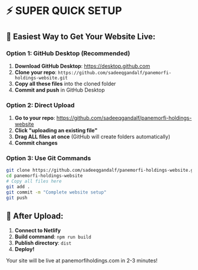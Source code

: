 # ⚡ SUPER QUICK SETUP

## 🎯 Easiest Way to Get Your Website Live:

### Option 1: GitHub Desktop (Recommended)
1. **Download GitHub Desktop**: https://desktop.github.com
2. **Clone your repo**: `https://github.com/sadeeqgandalf/panemorfi-holdings-website.git`
3. **Copy all these files** into the cloned folder
4. **Commit and push** in GitHub Desktop

### Option 2: Direct Upload
1. **Go to your repo**: https://github.com/sadeeqgandalf/panemorfi-holdings-website
2. **Click "uploading an existing file"**
3. **Drag ALL files at once** (GitHub will create folders automatically)
4. **Commit changes**

### Option 3: Use Git Commands
```bash
git clone https://github.com/sadeeqgandalf/panemorfi-holdings-website.git
cd panemorfi-holdings-website
# Copy all files here
git add .
git commit -m "Complete website setup"
git push
```

## 🚀 After Upload:
1. **Connect to Netlify**
2. **Build command**: `npm run build`
3. **Publish directory**: `dist`
4. **Deploy!**

Your site will be live at panemorfiholdings.com in 2-3 minutes!